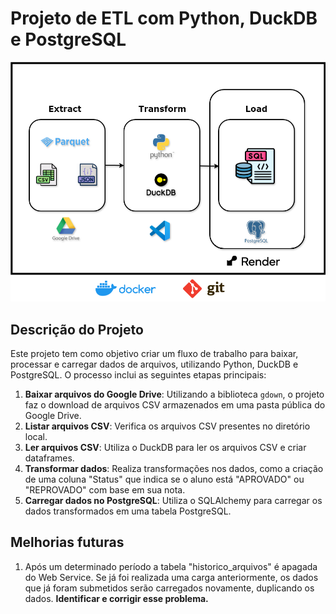 # Projeto de ETL com Python, DuckDB e PostgreSQL

![Workflow](./imgs/workflow.drawio.png)

## Descrição do Projeto

Este projeto tem como objetivo criar um fluxo de trabalho para baixar, processar e carregar dados de arquivos, utilizando Python, DuckDB e PostgreSQL. O processo inclui as seguintes etapas principais:

1. **Baixar arquivos do Google Drive**: Utilizando a biblioteca `gdown`, o projeto faz o download de arquivos CSV armazenados em uma pasta pública do Google Drive.
2. **Listar arquivos CSV**: Verifica os arquivos CSV presentes no diretório local.
3. **Ler arquivos CSV**: Utiliza o DuckDB para ler os arquivos CSV e criar dataframes.
4. **Transformar dados**: Realiza transformações nos dados, como a criação de uma coluna "Status" que indica se o aluno está "APROVADO" ou "REPROVADO" com base em sua nota.
5. **Carregar dados no PostgreSQL**: Utiliza o SQLAlchemy para carregar os dados transformados em uma tabela PostgreSQL.

## Melhorias futuras

1. Após um determinado período a tabela "historico_arquivos" é apagada do Web Service. Se já foi realizada uma carga anteriormente, os dados que já foram submetidos serão carregados novamente, duplicando os dados. **Identificar e corrigir esse problema.**